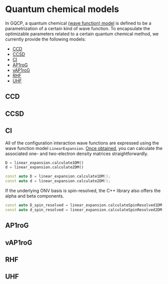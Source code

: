 # Quantum chemical models


In GQCP, a quantum chemical [(wave function) model](https://gqcg-res.github.io/knowdes/wave-function-models.html) is defined to be a parametrization of a certain kind of wave function. To encapsulate the optimizable parameters related to a certain quantum chemical method, we currently provide the following models:

- [CCD](#ccd)
- [CCSD](#ccsd)
- [CI](#ci)
- [AP1roG](#ap1rog)
- [vAP1roG](#vap1rog)
- [RHF](#rhf)
- [UHF](#uhf)


## CCD

## CCSD

## CI

All of the configuration interaction wave functions are expressed using the wave function model `LinearExpansion`. [Once obtained](user_quantum_chemical_methods), you can calculate the associated one- and two-electron density matrices straightforwardly. 

<!--DOCUSAURUS_CODE_TABS-->

<!--Python-->
```python
D = linear_expansion.calculate1DM()
d = linear_expansion.calculate2DM()
```

<!--C++-->
```C++
const auto D = linear_expansion.calculate1DM();
const auto d = linear_expansion.calculate2DM();
```

If the underlying ONV basis is spin-resolved, the C++ library also offers the alpha and beta components.
```C++
const auto D_spin_resolved = linear_expansion.calculateSpinResolved1DM();
const auto d_spin_resolved = linear_expansion.calculateSpinResolved2DM();
```
<!--END_DOCUSAURUS_CODE_TABS-->


## AP1roG

## vAP1roG

## RHF

## UHF